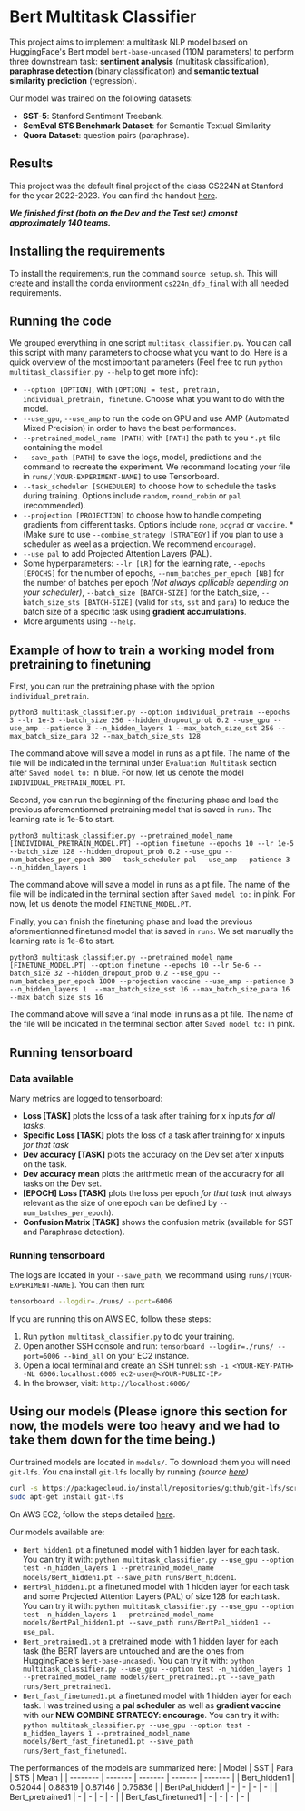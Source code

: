 # Bert Multitask Classifier

This project aims to implement a multitask NLP model based on HuggingFace's Bert model `bert-base-uncased` (110M parameters) to perform three downstream task: **sentiment analysis** (multitask classification), **paraphrase detection** (binary classification) and **semantic textual similarity prediction** (regression).

Our model was trained on the following datasets:
- **SST-5**: Stanford Sentiment Treebank.
- **SemEval STS Benchmark Dataset**: for Semantic Textual Similarity
- **Quora Dataset**: question pairs (paraphrase).

## Results
This project was the default final project of the class CS224N at Stanford for the year 2022-2023. You can find the handout [here](https://web.stanford.edu/class/cs224n/project/default-final-project-bert-handout.pdf).

***We finished first (both on the Dev and the Test set) amonst approximately 140 teams.***

## Installing the requirements
To install the requirements, run the command `source setup.sh`. This will create and install the conda environment `cs224n_dfp_final` with all needed requirements. 

## Running the code
We grouped everything in one script `multitask_classifier.py`. You can call this script with many parameters to choose what you want to do. Here is a quick overview of the most important parameters (Feel free to run `python multitask_classifier.py --help` to get more info):
- `--option [OPTION]`, with `[OPTION] = test, pretrain, individual_pretrain, finetune`. Choose what you want to do with the model.
- `--use_gpu`, `--use_amp` to run the code on GPU and use AMP (Automated Mixed Precision) in order to have the best performances.
- `--pretrained_model_name [PATH]` with `[PATH]` the path to you `*.pt` file containing the model.
- `--save_path [PATH]` to save the logs, model, predictions and the command to recreate the experiment. We recommand locating your file in `runs/[YOUR-EXPERIMENT-NAME]` to use Tensorboard.
- `--task_scheduler [SCHEDULER]` to choose how to schedule the tasks during training. Options include `random`, `round_robin` or `pal` (recommended).
- `--projection [PROJECTION]` to choose how to handle competing gradients from different tasks. Options include `none`, `pcgrad` or `vaccine`. *(Make sure to use `--combine_strategy [STRATEGY]` if you plan to use a scheduler as weel as a projection. We recommend `encourage`).
- `--use_pal` to add Projected Attention Layers (PAL).
- Some hyperparameters: `--lr [LR]` for the learning rate, `--epochs [EPOCHS]` for the number of epochs, `--num_batches_per_epoch [NB]` for the number of batches per epoch *(Not always apllicable depending on your scheduler)*, `--batch_size [BATCH-SIZE]` for the batch_size, `--batch_size_sts [BATCH-SIZE]` (valid for `sts`, `sst` and `para`) to reduce the batch size of a specific task using **gradient accumulations**.
- More arguments using `--help`.

## Example of how to train a working model from pretraining to finetuning

First, you can run the pretraining phase with the option `individual_pretrain`. 

`python3 multitask_classifier.py --option individual_pretrain --epochs 3 --lr 1e-3 --batch_size 256 --hidden_dropout_prob 0.2 --use_gpu --use_amp --patience 3 --n_hidden_layers 1 --max_batch_size_sst 256 --max_batch_size_para 32 --max_batch_size_sts 128`

The command above will save a model in runs as a pt file. The name of the file will be indicated in the terminal under `Evaluation Multitask` section after `Saved model to:` in blue. For now, let us denote the model `INDIVIDUAL_PRETRAIN_MODEL.PT`.

Second, you can run the beginning of the finetuning phase and load the previous aforementionned pretraining model that is saved in `runs`. The learning rate is 1e-5 to start. 

`python3 multitask_classifier.py --pretrained_model_name [INDIVIDUAL_PRETRAIN_MODEL.PT] --option finetune --epochs 10 --lr 1e-5 --batch_size 128 --hidden_dropout_prob 0.2 --use_gpu --num_batches_per_epoch 300 --task_scheduler pal --use_amp --patience 3 --n_hidden_layers 1`

The command above will save a model in runs as a pt file. The name of the file will be indicated in the terminal section after `Saved model to:` in pink. For now, let us denote the model `FINETUNE_MODEL.PT`.

Finally, you can finish the finetuning phase and load the previous aforementionned finetuned model that is saved in `runs`. We set manually the learning rate is 1e-6 to start. 

`python3 multitask_classifier.py --pretrained_model_name [FINETUNE_MODEL.PT] --option finetune --epochs 10 --lr 5e-6 --batch_size 32 --hidden_dropout_prob 0.2 --use_gpu --num_batches_per_epoch 1800 --projection vaccine --use_amp --patience 3 --n_hidden_layers 1  --max_batch_size_sst 16 --max_batch_size_para 16 --max_batch_size_sts 16`

The command above will save a final model in runs as a pt file. The name of the file will be indicated in the terminal section after `Saved model to:` in pink. 

## Running tensorboard

### Data available
Many metrics are logged to tensorboard:
- **Loss [TASK]** plots the loss of a task after training for x inputs *for all tasks*.
- **Specific Loss [TASK]** plots the loss of a task after training for x inputs *for that task*
- **Dev accuracy [TASK]** plots the accuracy on the Dev set after x inputs on the task.
- **Dev accuracy mean** plots the arithmetic mean of the accuracry for all tasks on the Dev set.
- **[EPOCH] Loss [TASK]** plots the loss per epoch *for that task* (not always relevant as the size of one epoch can be defined by `--num_batches_per_epoch`).
- **Confusion Matrix [TASK]** shows the confusion matrix (available for SST and Paraphrase detection).

### Running tensorboard
The logs are located in your `--save_path`, we recommand using `runs/[YOUR-EXPERIMENT-NAME]`. You can then run:
```bash
tensorboard --logdir=./runs/ --port=6006
```
If you are running this on AWS EC, follow these steps:
1. Run `python multitask_classifier.py` to do your training.
2. Open another SSH console and run: `tensorboard --logdir=./runs/ --port=6006 --bind_all` on your EC2 instance.
3. Open a local terminal and create an SSH tunnel: `ssh -i <YOUR-KEY-PATH> -NL 6006:localhost:6006 ec2-user@<YOUR-PUBLIC-IP>`
4. In the browser, visit: `http://localhost:6006/`

## Using our models (Please ignore this section for now, the models were too heavy and we had to take them down for the time being.)
Our trained models are located in `models/`. To download them you will need `git-lfs`. You cna install `git-lfs` locally by running *(source [here](https://stackoverflow.com/questions/48734119/git-lfs-is-not-a-git-command-unclear))*
```bash
curl -s https://packagecloud.io/install/repositories/github/git-lfs/script.deb.sh | sudo bash
sudo apt-get install git-lfs 
```

On AWS EC2, follow the steps detailed [here](https://stackoverflow.com/questions/71448559/git-large-file-storage-how-to-install-git-lfs-on-aws-ec2-linux-2-no-package).

Our models available are:
- `Bert_hidden1.pt` a finetuned model with 1 hidden layer for each task. You can try it with: `python multitask_classifier.py --use_gpu --option test -n_hidden_layers 1 --pretrained_model_name models/Bert_hidden1.pt --save_path runs/Bert_hidden1`.
- `BertPal_hidden1.pt` a finetuned model with 1 hidden layer for each task and some Projected Attention Layers (PAL) of size 128 for each task. You can try it with: `python multitask_classifier.py --use_gpu --option test -n_hidden_layers 1 --pretrained_model_name models/BertPal_hidden1.pt --save_path runs/BertPal_hidden1 --use_pal`.
- `Bert_pretrained1.pt` a pretrained model with 1 hidden layer for each task (the BERT layers are untouched and are the ones from HuggingFace's `bert-base-uncased`). You can try it with: `python multitask_classifier.py --use_gpu --option test -n_hidden_layers 1 --pretrained_model_name models/Bert_pretrained1.pt --save_path runs/Bert_pretrained1`.
- `Bert_fast_finetuned1.pt` a finetuned model with 1 hidden layer for each task. I was trained using a **pal scheduler** as well as **gradient vaccine** with our **NEW COMBINE STRATEGY: encourage**. You can try it with: `python multitask_classifier.py --use_gpu --option test -n_hidden_layers 1 --pretrained_model_name models/Bert_fast_finetuned1.pt --save_path runs/Bert_fast_finetuned1`.

The performances of the models are summarized here:
| Model                | SST     | Para    | STS     | Mean    |
| --------             | ------- | ------- | ------- | ------- |
| Bert_hidden1         | 0.52044 | 0.88319 | 0.87146 | 0.75836 |
| BertPal_hidden1      | -    | -    | -    | -    |
| Bert_pretrained1     | -    | -    | -    | -    |
| Bert_fast_finetuned1 | -    | -    | -    | -    | 
